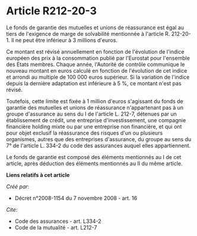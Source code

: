 # Article R212-20-3

Le fonds de garantie des mutuelles et unions de réassurance est égal au tiers de l'exigence de marge de solvabilité
mentionnée à l'article R. 212-20-1. Il ne peut être inférieur à 3 millions d'euros. 

Ce montant est révisé annuellement en fonction de l'évolution de l'indice européen des prix à la consommation publié par
l'Eurostat pour l'ensemble des Etats membres. Chaque année, l'Autorité de contrôle communique le nouveau montant en euros
calculé en fonction de l'évolution de cet indice et arrondi au multiple de 100 000 euros supérieur. Si la variation de
l'indice depuis la dernière adaptation est inférieure à 5 %, ce montant n'est pas révisé. 

Toutefois, cette limite est fixée à 1 million d'euros s'agissant du fonds de garantie des mutuelles et unions de réassurance
n'appartenant pas à un groupe d'assurance au sens du I de l'article L. 212-7, détenues par un établissement de crédit, une
entreprise d'investissement, une compagnie financière holding mixte ou par une entreprise non financière, et qui ont pour
objet exclusif la réassurance des risques d'un ou plusieurs organismes, autres que des entreprises d'assurance, du groupe au
sens du 7° de l'article L. 334-2 du code des assurances auquel elles appartiennent. 

Le fonds de garantie est composé des éléments mentionnés au I de cet article, après déduction des éléments mentionnés au II
du même article.

**Liens relatifs à cet article**

_Créé par_:

  - Décret n°2008-1154 du 7 novembre 2008 - art. 16

_Cite_:

  - Code des assurances - art. L334-2
  - Code de la mutualité - art. L212-7
